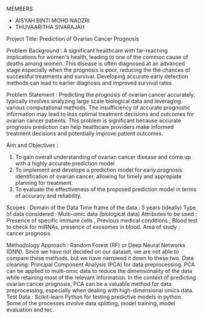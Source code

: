 MEMBERS
- AISYAH BINTI MOHD NADZRI
- THUVAARITHA SIVARAJAH

Project Title: Prediction of Ovarian Cancer Prognosis

Problem Background : A significant healthcare with far-reaching implications for women's health, leading to one of the common cause of deaths among women. This disease is often diagnosed at an advanced stage especially when the prognosis is poor, reducing the the chances of successful treatments and survival. Developing accurate early detection methods can lead to earlier diagnosis and improved survival rates

Problem Statement : Predicting the prognosis of ovarian cancer accurately, typically involves analyzing large scale biological data and leveraging various computational methods. The insufficiency of accurate prognostic information may lead to less optimal treatment decisions and outcomes for ovarian cancer patients. This problem is significant because accurate prognosis prediction can help healthcare providers make informed treatment decisions and potentially improve patient outcomes. 

Aim and Objectives :
1. To gain overall understanding of ovarian cancer disease and come up with a highly accurate prediction model 
2. To implement and develope a prediction model for early prognosis identification of ovarian cancer, allowing for timely and appropiate planning for treatment. 
3. To evaluate the effectiveness of the proposed prediction model in terms of accuracy and reliability.
   
Scopes : 
Domain of the Data
Time frame of the data : 5 years (ideally)
Type of data considered : Multi-omic data (biological data)
Attributes to be used : Presence of specific immune cells , Previous medical conditions , Blood test to check for miRNAs, presence of exosomes in blood.
Area of study : cancer prognosis

Methodology 
Approach : Random Forest (RF) or  Deep Neural Networks (DNN). Since we have not decided on our dataset, we are not able to compare these methods, but we have narrowed it down to these two.
Data cleaning: Principal Component Analysis (PCA) for data preprocessing. PCA can be applied to multi-omic data to reduce the dimensionality of the data while retaining most of the relevant information. In the context of predicting ovarian cancer prognosis, PCA can be a valuable method for data preprocessing, especially when dealing with high-dimensional omics data.
Test Data : Scikit-learn Python for testing predictive models in python. Some of the processes involve data splitting, model training, model evaluation and tec.  
         

